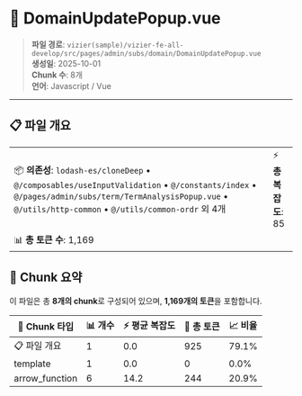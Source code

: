 # 📄 DomainUpdatePopup.vue

> **파일 경로**: `vizier(sample)/vizier-fe-all-develop/src/pages/admin/subs/domain/DomainUpdatePopup.vue`  
> **생성일**: 2025-10-01  
> **Chunk 수**: 8개  
> **언어**: Javascript / Vue
---


## 📋 파일 개요

| | |
|--|--|
| 📦 **의존성**: `lodash-es/cloneDeep` • `@/composables/useInputValidation` • `@/constants/index` • `@/pages/admin/subs/term/TermAnalysisPopup.vue` • `@/utils/http-common` • `@/utils/common-ordr` 외 4개 | ⚡ **총 복잡도**: 85 |
| 📊 **총 토큰 수**: 1,169 |  |






## 🧩 Chunk 요약

이 파일은 총 **8개의 chunk**로 구성되어 있으며, **1,169개의 토큰**을 포함합니다.

| 🧩 Chunk 타입 | 📊 개수 | ⚡ 평균 복잡도 | 📝 총 토큰 | 📈 비율 |
|---------------|--------|-------------|----------|--------|
| 📋 파일 개요 | 1 | 0.0 | 925 | 79.1% |
| template | 1 | 0.0 | 0 | 0.0% |
| arrow_function | 6 | 14.2 | 244 | 20.9% |

